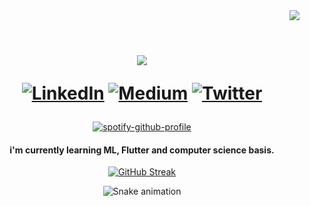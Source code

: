 <div align="right">
  <img src="https://visitcount.itsvg.in/api?id=imtribute12&icon=8&color=8" />
</div>
 
<div align="center">     
<br>
<p align="center" width="50%"> 
<h1>
<a href="https://github.com/imtribute12">
<img src="https://readme-typing-svg.herokuapp.com?size=36&color=ffffff&center=true&multiline=true&width=500&height=100&lines=Hi!+%F0%9F%91%8B;I'm+Seda+%F0%9F%98%8A">
</a>
	      
[![LinkedIn](https://img.shields.io/badge/LinkedIn-%230077B5.svg?logo=linkedin&logoColor=white)](https://linkedin.com/in/seda-n-taskan) 
[![Medium](https://img.shields.io/badge/Medium-12100E?logo=medium&logoColor=white)](https://medium.com/@nubika) 
[![Twitter](https://img.shields.io/badge/Twitter-%231DA1F2.svg?logo=Twitter&logoColor=white)](https://twitter.com/nubisqueendom)    
	             
</p>
</div>
    
<div align="center">

[![spotify-github-profile](https://spotify-github-profile.vercel.app/api/view?uid=sedanurgfb6671&cover_image=true&theme=natemoo-re&show_offline=false&background_color=c33232&interchange=false&bar_color=ffffff&bar_color_cover=false)](https://github.com/kittinan/spotify-github-profile)
</div>


<div align="center"> 
<h4>i'm currently learning ML, Flutter and computer science basis. </h4>
	
	
[![GitHub Streak](https://github-readme-streak-stats.herokuapp.com?user=imtribute12&theme=neon&hide_border=true&border_radius=4.2&date_format=j%20M%5B%20Y%5D&ring=000000&background=45%2C00BF6E%2CB192EB&fire=EBEBEB&sideNums=EBEBEB&sideLabels=000000&stroke=000000&currStreakLabel=EBEBEB&currStreakNum=000000)](https://git.io/streak-stats)
 
</div>

<div align="center"> 
  
![Snake animation](https://github.com/imtribute12/imtribute12/blob/output/github-contribution-grid-snake.svg)
	
</div>
